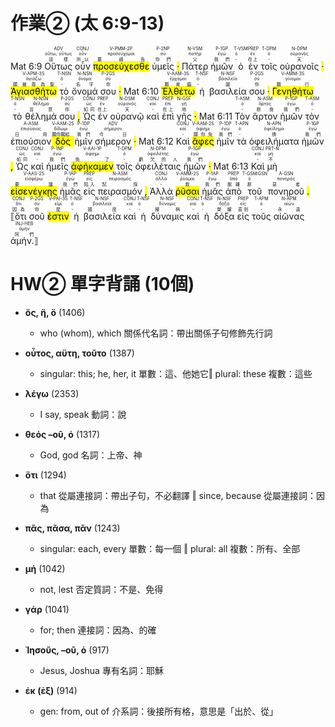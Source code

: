 # 作業② (太 6:9-13)


Mat 6:9  <RUBY><ruby><ruby>Οὕτως<rt>這樣</rt></ruby><rt>οὕτω, οὕτως</rt></ruby><rt>ADV</rt></RUBY>  <RUBY><ruby><ruby>οὖν<rt>所以</rt></ruby><rt>οὖν</rt></ruby><rt>CONJ</rt></RUBY>  <RUBY><ruby><ruby><mark class='verb'>προσεύχεσθε</mark><rt>要禱告</rt></ruby><rt>προσεύχομαι</rt></ruby><rt>V-PMM-2P</rt></RUBY>  <RUBY><ruby><ruby>ὑμεῖς<rt>你們</rt></ruby><rt>σύ</rt></ruby><rt>P-2NP</rt></RUBY> <mark class='punctuation'>·</mark>  <RUBY><ruby><ruby>Πάτερ<rt>父</rt></ruby><rt>πατήρ</rt></ruby><rt>N-VSM</rt></RUBY>  <RUBY><ruby><ruby>ἡμῶν<rt>我們</rt></ruby><rt>ἐγώ</rt></ruby><rt>P-1GP</rt></RUBY>  <RUBY><ruby><ruby>ὁ<rt>-</rt></ruby><rt>ὀ</rt></ruby><rt>T-VSM</rt></RUBY>  <RUBY><ruby><ruby>ἐν<rt>在上</rt></ruby><rt>ἐν</rt></ruby><rt>PREP</rt></RUBY>  <RUBY><ruby><ruby>τοῖς<rt>-</rt></ruby><rt>ὀ</rt></ruby><rt>T-DPM</rt></RUBY>  <RUBY><ruby><ruby>οὐρανοῖς<rt>天</rt></ruby><rt>οὐρανός</rt></ruby><rt>N-DPM</rt></RUBY> <mark class='punctuation'>·</mark>  <RUBY><ruby><ruby><mark class='verb'>Ἁγιασθήτω</mark><rt>願被尊為聖</rt></ruby><rt>ἁγιάζω</rt></ruby><rt>V-APM-3S</rt></RUBY>  <RUBY><ruby><ruby>τὸ<rt>-</rt></ruby><rt>ὀ</rt></ruby><rt>T-NSN</rt></RUBY>  <RUBY><ruby><ruby>ὄνομά<rt>名字</rt></ruby><rt>ὄνομα</rt></ruby><rt>N-NSN</rt></RUBY>  <RUBY><ruby><ruby>σου<rt>你</rt></ruby><rt>σύ</rt></ruby><rt>P-2GS</rt></RUBY> <mark class='punctuation'>·</mark> Mat 6:10 <RUBY><ruby><ruby><mark class='verb'>Ἐλθέτω</mark><rt>願來臨</rt></ruby><rt>ἔρχομαι</rt></ruby><rt>V-AAM-3S</rt></RUBY>  <RUBY><ruby><ruby>ἡ<rt>-</rt></ruby><rt>ὀ</rt></ruby><rt>T-NSF</rt></RUBY>  <RUBY><ruby><ruby>βασιλεία<rt>國</rt></ruby><rt>βασιλεία</rt></ruby><rt>N-NSF</rt></RUBY>  <RUBY><ruby><ruby>σου<rt>你</rt></ruby><rt>σύ</rt></ruby><rt>P-2GS</rt></RUBY> <mark class='punctuation'>·</mark>  <RUBY><ruby><ruby><mark class='verb'>Γενηθήτω</mark><rt>願行</rt></ruby><rt>γίνομαι</rt></ruby><rt>V-AMM-3S</rt></RUBY>  <RUBY><ruby><ruby>τὸ<rt>-</rt></ruby><rt>ὀ</rt></ruby><rt>T-NSN</rt></RUBY>  <RUBY><ruby><ruby>θέλημά<rt>旨意</rt></ruby><rt>θέλημα</rt></ruby><rt>N-NSN</rt></RUBY>  <RUBY><ruby><ruby>σου<rt>你</rt></ruby><rt>σύ</rt></ruby><rt>P-2GS</rt></RUBY> <mark class='punctuation'>,</mark>  <RUBY><ruby><ruby>Ὡς<rt>如同</rt></ruby><rt>ὡς</rt></ruby><rt>CONJ</rt></RUBY>  <RUBY><ruby><ruby>ἐν<rt>在上</rt></ruby><rt>ἐν</rt></ruby><rt>PREP</rt></RUBY>  <RUBY><ruby><ruby>οὐρανῷ<rt>天</rt></ruby><rt>οὐρανός</rt></ruby><rt>N-DSM</rt></RUBY>  <RUBY><ruby><ruby>καὶ<rt>-</rt></ruby><rt>καί</rt></ruby><rt>CONJ</rt></RUBY>  <RUBY><ruby><ruby>ἐπὶ<rt>在上</rt></ruby><rt>ἐπί</rt></ruby><rt>PREP</rt></RUBY>  <RUBY><ruby><ruby>γῆς<rt>地</rt></ruby><rt>γῆ</rt></ruby><rt>N-GSF</rt></RUBY> <mark class='punctuation'>·</mark> Mat 6:11 <RUBY><ruby><ruby>Τὸν<rt>-</rt></ruby><rt>ὀ</rt></ruby><rt>T-ASM</rt></RUBY>  <RUBY><ruby><ruby>ἄρτον<rt>飲食</rt></ruby><rt>ἄρτος</rt></ruby><rt>N-ASM</rt></RUBY>  <RUBY><ruby><ruby>ἡμῶν<rt>我們</rt></ruby><rt>ἐγώ</rt></ruby><rt>P-1GP</rt></RUBY>  <RUBY><ruby><ruby>τὸν<rt>-</rt></ruby><rt>ὀ</rt></ruby><rt>T-ASM</rt></RUBY>  <RUBY><ruby><ruby>ἐπιούσιον<rt>日用</rt></ruby><rt>ἐπιούσιος</rt></ruby><rt>A-ASM</rt></RUBY>  <RUBY><ruby><ruby><mark class='verb'>δὸς</mark><rt>願你賜給</rt></ruby><rt>δίδωμι</rt></ruby><rt>V-AAM-2S</rt></RUBY>  <RUBY><ruby><ruby>ἡμῖν<rt>我們</rt></ruby><rt>ἐγώ</rt></ruby><rt>P-1DP</rt></RUBY>  <RUBY><ruby><ruby>σήμερον<rt>今日</rt></ruby><rt>σήμερον</rt></ruby><rt>ADV</rt></RUBY> <mark class='punctuation'>·</mark> Mat 6:12 <RUBY><ruby><ruby>Καὶ<rt>-</rt></ruby><rt>καί</rt></ruby><rt>CONJ</rt></RUBY>  <RUBY><ruby><ruby><mark class='verb'>ἄφες</mark><rt>願你免</rt></ruby><rt>ἀφίημι</rt></ruby><rt>V-AAM-2S</rt></RUBY>  <RUBY><ruby><ruby>ἡμῖν<rt>我們</rt></ruby><rt>ἐγώ</rt></ruby><rt>P-1DP</rt></RUBY>  <RUBY><ruby><ruby>τὰ<rt>-</rt></ruby><rt>ὀ</rt></ruby><rt>T-APN</rt></RUBY>  <RUBY><ruby><ruby>ὀφειλήματα<rt>債</rt></ruby><rt>ὀφείλημα</rt></ruby><rt>N-APN</rt></RUBY>  <RUBY><ruby><ruby>ἡμῶν<rt>我們</rt></ruby><rt>ἐγώ</rt></ruby><rt>P-1GP</rt></RUBY> <mark class='punctuation'>,</mark>  <RUBY><ruby><ruby>Ὡς<rt>如同</rt></ruby><rt>ὡς</rt></ruby><rt>CONJ</rt></RUBY>  <RUBY><ruby><ruby>καὶ<rt>-</rt></ruby><rt>καί</rt></ruby><rt>CONJ</rt></RUBY>  <RUBY><ruby><ruby>ἡμεῖς<rt>我們</rt></ruby><rt>ἐγώ</rt></ruby><rt>P-1NP</rt></RUBY>  <RUBY><ruby><ruby><mark class='verb'>ἀφήκαμεν</mark><rt>免了</rt></ruby><rt>ἀφίημι</rt></ruby><rt>V-AAI-1P</rt></RUBY>  <RUBY><ruby><ruby>τοῖς<rt>-</rt></ruby><rt>ὀ</rt></ruby><rt>T-DPM</rt></RUBY>  <RUBY><ruby><ruby>ὀφειλέταις<rt>虧欠的人</rt></ruby><rt>ὀφειλέτης</rt></ruby><rt>N-DPM</rt></RUBY>  <RUBY><ruby><ruby>ἡμῶν<rt>我們</rt></ruby><rt>ἐγώ</rt></ruby><rt>P-1GP</rt></RUBY> <mark class='punctuation'>·</mark> Mat 6:13 <RUBY><ruby><ruby>Καὶ<rt>-</rt></ruby><rt>καί</rt></ruby><rt>CONJ</rt></RUBY>  <RUBY><ruby><ruby>μὴ<rt>不</rt></ruby><rt>μή</rt></ruby><rt>PRT-N</rt></RUBY>  <RUBY><ruby><ruby><mark class='verb'>εἰσενέγκῃς</mark><rt>要讓</rt></ruby><rt>εἰσφέρω</rt></ruby><rt>V-AAS-2S</rt></RUBY>  <RUBY><ruby><ruby>ἡμᾶς<rt>我們</rt></ruby><rt>ἐγώ</rt></ruby><rt>P-1AP</rt></RUBY>  <RUBY><ruby><ruby>εἰς<rt>陷入</rt></ruby><rt>εἰς</rt></ruby><rt>PREP</rt></RUBY>  <RUBY><ruby><ruby>πειρασμόν<rt>試探</rt></ruby><rt>πειρασμός</rt></ruby><rt>N-ASM</rt></RUBY> <mark class='punctuation'>,</mark>  <RUBY><ruby><ruby>Ἀλλὰ<rt>-</rt></ruby><rt>ἀλλά</rt></ruby><rt>CONJ</rt></RUBY>  <RUBY><ruby><ruby><mark class='verb'>ῥῦσαι</mark><rt>救</rt></ruby><rt>ῥύομαι</rt></ruby><rt>V-AMM-2S</rt></RUBY>  <RUBY><ruby><ruby>ἡμᾶς<rt>我們</rt></ruby><rt>ἐγώ</rt></ruby><rt>P-1AP</rt></RUBY>  <RUBY><ruby><ruby>ἀπὸ<rt>脫離</rt></ruby><rt>ἀπό</rt></ruby><rt>PREP</rt></RUBY>  <RUBY><ruby><ruby>τοῦ<rt>那</rt></ruby><rt>ὀ</rt></ruby><rt>T-GSM⁞GSN</rt></RUBY>  <RUBY><ruby><ruby>πονηροῦ<rt>惡者</rt></ruby><rt>πονηρός</rt></ruby><rt>A-GSN</rt></RUBY> <mark class='punctuation'>.</mark> <mark class='paragraph'></mark>   <RUBY><ruby><ruby>⟦ὅτι<rt>因為</rt></ruby><rt>ὅτι</rt></ruby><rt>CONJ</rt></RUBY>  <RUBY><ruby><ruby>σοῦ<rt>你</rt></ruby><rt>σύ</rt></ruby><rt>P-2GS</rt></RUBY>  <RUBY><ruby><ruby><mark class='verb'>ἐστιν</mark><rt>是</rt></ruby><rt>εἰμί</rt></ruby><rt>V-PAI-3S</rt></RUBY>  <RUBY><ruby><ruby>ἡ<rt>-</rt></ruby><rt>ὀ</rt></ruby><rt>T-NSF</rt></RUBY>  <RUBY><ruby><ruby>βασιλεία<rt>國度</rt></ruby><rt>βασιλεία</rt></ruby><rt>N-NSF</rt></RUBY>  <RUBY><ruby><ruby>καὶ<rt>-</rt></ruby><rt>καί</rt></ruby><rt>CONJ</rt></RUBY>  <RUBY><ruby><ruby>ἡ<rt>-</rt></ruby><rt>ὀ</rt></ruby><rt>T-NSF</rt></RUBY>  <RUBY><ruby><ruby>δύναμις<rt>權柄</rt></ruby><rt>δύναμις</rt></ruby><rt>N-NSF</rt></RUBY>  <RUBY><ruby><ruby>καὶ<rt>-</rt></ruby><rt>καί</rt></ruby><rt>CONJ</rt></RUBY>  <RUBY><ruby><ruby>ἡ<rt>-</rt></ruby><rt>ὀ</rt></ruby><rt>T-NSF</rt></RUBY>  <RUBY><ruby><ruby>δόξα<rt>榮耀</rt></ruby><rt>δόξα</rt></ruby><rt>N-NSF</rt></RUBY>  <RUBY><ruby><ruby>εἰς<rt>直到</rt></ruby><rt>εἰς</rt></ruby><rt>PREP</rt></RUBY>  <RUBY><ruby><ruby>τοῦς<rt>-</rt></ruby><rt>ὀ</rt></ruby><rt>T-APM</rt></RUBY>  <RUBY><ruby><ruby>αἰῶνας<rt>永遠</rt></ruby><rt>αἰών</rt></ruby><rt>N-APM</rt></RUBY>  <RUBY><ruby><ruby>ἀμήν.⟧<rt>阿們</rt></ruby><rt>ἀμήν</rt></ruby><rt>INJ-HEB</rt></RUBY> <mark class='paragraph'></mark> 


<div style='page-break-after: always;'></div>

# HW② 單字背誦 (10個)
- **ὅς, ἥ, ὅ** (1406)
	- who (whom), which 關係代名詞：帶出關係子句修飾先行詞

- **οὗτος, αὕτη, τοῦτο** (1387)
	- singular: this; he, her, it 單數：這、他她它‖ plural: these 複數：這些

- **λέγω** (2353)
	- I say, speak 動詞：說

- **θεός –οῦ, ὁ** (1317)
	- God, god 名詞：上帝、神

- **ὅτι** (1294)
	- that 從屬連接詞：帶出子句，不必翻譯 ‖ since, because 從屬連接詞：因為

- **πᾶς, πᾶσα, πᾶν** (1243)
	- singular: each, every 單數：每一個 ‖ plural: all 複數：所有、全部

- **μή** (1042)
	- not, lest 否定質詞：不是、免得

- **γάρ** (1041)
	- for; then 連接詞：因為、的確

- **Ἰησοῦς, –οῦ, ὁ** (917)
	- Jesus, Joshua 專有名詞：耶穌

- **ἐκ (ἐξ)** (914)
	- gen: from, out of 介系詞：後接所有格，意思是「出於、從」
